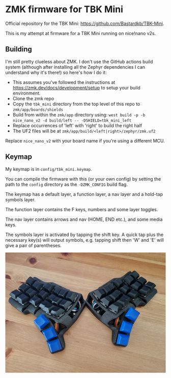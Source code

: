 ZMK firmware for TBK Mini
==========================

Official repository for the TBK Mini: https://github.com/Bastardkb/TBK-Mini.

This is my attempt at firmware for a TBK Mini running on nice!nano v2s.

Building
--------

I'm still pretty clueless about ZMK. I don't use the GitHub actions
build system (although after installing all the Zephyr dependencies I can
understand why it's there!) so here's how I do it:

- This assumes you've followed the instructions at https://zmk.dev/docs/development/setup
  to setup your build environment.
- Clone the zmk repo
- Copy the `tbk_mini` directory from the top level of this repo to `zmk/app/boards/shields`
- Build from within the `zmk/app` directory using: 
  `west build -p -b nice_nano_v2 -d build/left -- -DSHIELD=tbk_mini_left`
- Replace occurrences of 'left' with 'right' to build the right half
- The UF2 files will be at `zmk/app/build/<left|right>/zephyr/zmk.uf2`

Replace `nice_nano_v2` with your board name if you're using a different MCU.

Keymap
------

My keymap is in `config/tbk_mini.keymap`. 

You can compile the firmware with this (or your own config) by setting
the path to the `config` directory as the `-DZMK_CONFIG` build flag.

The keymap has a default layer, a function layer, a nav layer and
a hold-tap symbols layer.

The function layer contains the F keys, numbers and some layer toggles.

The nav layer contains arrows and nav (HOME, END etc.), and some media keys.

The symbols layer is activated by tapping the shift key.
A quick tap plus the necessary key(s) will output symbols,
e.g. tapping shift then 'W' and 'E' will give a pair
of parentheses.

![My TBK Mini](/my_tbk.jpg)
